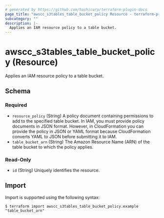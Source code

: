 ```yaml
---
# generated by https://github.com/hashicorp/terraform-plugin-docs
page_title: "awscc_s3tables_table_bucket_policy Resource - terraform-provider-awscc"
subcategory: ""
description: |-
  Applies an IAM resource policy to a table bucket.
---
```


# awscc_s3tables_table_bucket_policy (Resource)

Applies an IAM resource policy to a table bucket.



<!-- schema generated by tfplugindocs -->
## Schema

### Required

- `resource_policy` (String) A policy document containing permissions to add to the specified table bucket. In IAM, you must provide policy documents in JSON format. However, in CloudFormation you can provide the policy in JSON or YAML format because CloudFormation converts YAML to JSON before submitting it to IAM.
- `table_bucket_arn` (String) The Amazon Resource Name (ARN) of the table bucket to which the policy applies.

### Read-Only

- `id` (String) Uniquely identifies the resource.

## Import

Import is supported using the following syntax:

```shell
$ terraform import awscc_s3tables_table_bucket_policy.example "table_bucket_arn"
```
